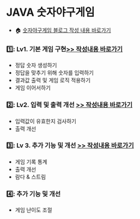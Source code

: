 # JAVA 숫자야구게임
- :house: [숫자야구게임 블로그 작성 내용 바로가기]()

### 1️⃣: Lv1. 기본 게임 구현[>> 작성내용 바로가기]()
- 정답 숫자 생성하기
- 정답을 맞추기 위해 숫자를 입력하기
- 결과값 출력 및 게임 로직 적용하기
- 게임 이어서하기

### 2️⃣: Lv2. 입력 및 출력 개선 [>> 작성내용 바로가기]()
- 입력값이 유효한지 검사하기
- 출력 개선

### 3️⃣: Lv 3. 추가 기능 및 개선 [>> 작성내용 바로가기]()
- 게임 기록 통계
- 출력 개선
- 람다 & 스트림

### 4️⃣:  추가 기능 및 개선
- 게임 난이도 조절
